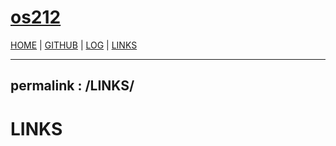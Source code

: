 # [os212](https://rickyantowm.github.io/os212/) 

[HOME](.) | [GITHUB](https://github.com/rickyantowm/os212) | [LOG](TXT/mylog.txt) | [LINKS](LINKS/) 

---
permalink : /LINKS/
---

# LINKS

